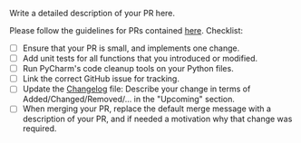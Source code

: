 Write a detailed description of your PR here.

Please follow the guidelines for PRs contained [here](docs/pull_requests.md). Checklist:

- [ ] Ensure that your PR is small, and implements one change.
- [ ] Add unit tests for all functions that you introduced or modified.
- [ ] Run PyCharm's code cleanup tools on your Python files.
- [ ] Link the correct GitHub issue for tracking.
- [ ] Update the [Changelog](CHANGELOG.md) file: Describe your change in terms of 
Added/Changed/Removed/... in the "Upcoming" section.
- [ ] When merging your PR, replace the default merge message with a description of your PR,
and if needed a motivation why that change was required.
